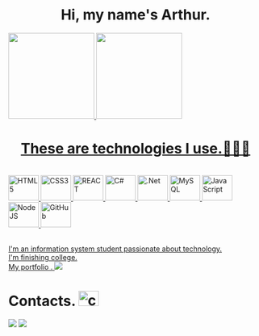 <div align="center">
  <h1>Hi, my name's Arthur.</h1>
</div>

<div>
  <a href="https://github.com/Arthur0088">
    <img height="170em"
      src="https://github-readme-stats.vercel.app/api?username=Arthur0088&show_icons=true&theme=dark&include_all_commits=true&count_private=true" />
    <img height="170em"
      src="https://github-readme-stats.vercel.app/api/top-langs/?username=Arthur0088&layout=compact&langs_count=7&theme=dark" />
</div>

<div align="center">
  <h1>These are technologies I use.👨🏽‍💻 </h1>
</div>
<div style="display: inline_block"><br />
  <img height="50" width="60" alt="HTML5"
    src="https://cdn.jsdelivr.net/gh/devicons/devicon/icons/html5/html5-original.svg" />
  <!-- HTML5  -->
  <img height="50" width="60" alt="CSS3"
    src="https://cdn.jsdelivr.net/gh/devicons/devicon/icons/css3/css3-original.svg" />
  <!-- CSS3  -->
  <img height="50" width="60" alt="REACT"
    src="https://cdn.jsdelivr.net/gh/devicons/devicon/icons/react/react-original.svg" />
  <!-- PHP  -->
  <img height="50" width="60" alt="C#"
    src="https://cdn.jsdelivr.net/gh/devicons/devicon/icons/csharp/csharp-original.svg" />
  <!-- C#  -->
  <img height="50" width="60" alt=".Net"
    src="https://cdn.jsdelivr.net/gh/devicons/devicon/icons/dotnetcore/dotnetcore-original.svg" />
  <!-- .Net  -->
  <img height="50" width="60" alt="MySQL"
    src="https://cdn.jsdelivr.net/gh/devicons/devicon/icons/mysql/mysql-original-wordmark.svg" />
  <!-- MySQL -->
  <i height="50" width="60" alt="SQL" class="devicon-microsoftsqlserver-plain-wordmark"></i>
  <!-- SQLServer -->
  <img height="50" width="60" alt="JavaScript"
    src="https://cdn.jsdelivr.net/gh/devicons/devicon/icons/javascript/javascript-original.svg" />
  <!-- JavaScript  -->
  <img height="50" width="60" alt="NodeJS"
    src="https://cdn.jsdelivr.net/gh/devicons/devicon/icons/nodejs/nodejs-original.svg" />
  <!-- NodeJS  -->
  <img height="50" width="60" alt="GitHub"
    src="https://cdn.jsdelivr.net/gh/devicons/devicon/icons/github/github-original.svg" />


</div><br />

I'm an information system student passionate about technology. <br>
I'm finishing college.<br>
My portfolio . <a href="https://arthurandrade-port.netlify.app" target="blank"><img
    src="https://img.shields.io/badge/?style=for-the-badge&"></a><br>




<h1>Contacts. <img height="30" width="40" alt="contact"
    src="https://github.com/FortAwesome/Font-Awesome/blob/6.x/svgs/regular/address-card.svg"></h1>
</div>
<div>
  <a href="https://www.linkedin.com/in/arthur-andrade-6614491ab/" target="blank"><img
      src="https://img.shields.io/badge/LinkedIn-0077B5?style=for-the-badge&logo=linkedin&logoColor=white"></a>
  <a href="https://api.whatsapp.com/send?phone=5524999137123&text=Meu%20contato" target="blank"><img
      src="https://img.shields.io/badge/WhatsApp-25D366?style=for-the-badge&logo=whatsapp&logoColor=white"></a><br>
</div>
